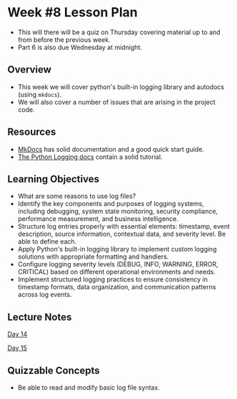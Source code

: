 # Week #8 Lesson Plan

- This will there will be a quiz on Thursday covering material up to and from before the previous week.
- Part 6 is also due Wednesday at midnight.

## Overview
- This week we will cover python's built-in logging library and autodocs (using `mkdocs`).
- We will also cover a number of issues that are arising in the project code.

## Resources
- [MkDocs](https://www.mkdocs.org/) has solid documentation and a good quick start guide.
- [The Python Logging docs](https://docs.python.org/3/library/logging.html) contain a solid tutorial.

## Learning Objectives

- What are some reasons to use log files?
- Identify the key components and purposes of logging systems, including debugging, system state monitoring, security compliance, performance measurement, and business intelligence.
- Structure log entries properly with essential elements: timestamp, event description, source information, contextual data, and severity level. Be able to define each.
- Apply Python's built-in logging library to implement custom logging solutions with appropriate formatting and handlers.
- Configure logging severity levels (DEBUG, INFO, WARNING, ERROR, CRITICAL) based on different operational environments and needs.
- Implement structured logging practices to ensure consistency in timestamp formats, data organization, and communication patterns across log events.
 
## Lecture Notes

[Day 14](../class_notes/14_logging_project_issues.md)

[Day 15](../class_notes/15_autodocs.md)


## Quizzable Concepts

- Be able to read and modify basic log file syntax.
